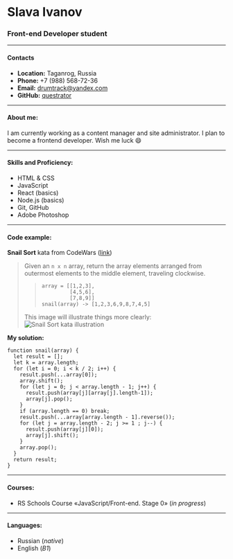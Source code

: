 # Slava Ivanov
### Front-end Developer student
___

#### Contacts

- **Location:** Taganrog, Russia
- **Phone:** +7 (988) 568-72-36
- **Email:** drumtrack@yandex.com
- **GitHub:** [questrator](https://github.com/questrator)
___

#### About me:

I am currently working as a content manager and site administrator.
I plan to become a frontend developer.
Wish me luck :smile:
___

#### Skills and Proficiency:

- HTML & CSS
- JavaScript
- React (basics)
- Node.js (basics)
- Git, GitHub
- Adobe Photoshop
___

#### Code example:

**Snail Sort** kata from CodeWars ([link](https://www.codewars.com/kata/521c2db8ddc89b9b7a0000c1 "Snail Sort kata"))

> Given an `n x n` array, return the array elements arranged from outermost elements to the middle element, traveling clockwise.
>>```JS
>>array = [[1,2,3],
>>          [4,5,6],
>>          [7,8,9]]
>>snail(array) -> [1,2,3,6,9,8,7,4,5]
>>```
> This image will illustrate things more clearly:
>![Snail Sort kata illustration](http://www.haan.lu/files/2513/8347/2456/snail.png "Snail Sort kata illustration")
>

**My solution:**
```JS
function snail(array) {
  let result = [];
  let k = array.length;
  for (let i = 0; i < k / 2; i++) {
    result.push(...array[0]);
    array.shift();
    for (let j = 0; j < array.length - 1; j++) {
      result.push(array[j][array[j].length-1]);
      array[j].pop();
    }
    if (array.length == 0) break;
    result.push(...array[array.length - 1].reverse());
    for (let j = array.length - 2; j >= 1 ; j--) {
      result.push(array[j][0]);
      array[j].shift();
    }
    array.pop();
  }
  return result;
}
```
___

#### Courses:

- RS Schools Course «JavaScript/Front-end. Stage 0» (*in progress*)
___

#### Languages:

- Russian (*native*)
- English (*B1*)